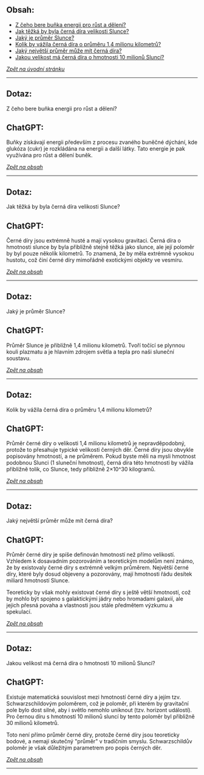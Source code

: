 ## Obsah:

- [Z čeho bere buňka energii pro růst a dělení?](#dotaz)
- [Jak těžká by byla černá díra velikosti Slunce?](#dotaz-1)
- [Jaký je průměr Slunce?](#dotaz-2)
- [Kolik by vážila černá díra o průměru 1,4 milionu kilometrů?](#dotaz-3)
- [Jaký největší průměr může mít černá díra?](#dotaz-4)
- [Jakou velikost má černá díra o hmotnosti 10 milionů Sluncí?](#dotaz-5)

[*Zpět na úvodní stránku*](../README.md)

---


## Dotaz:

Z čeho bere buňka energii pro růst a dělení?

## ChatGPT:

Buňky získávají energii především z procesu zvaného buněčné dýchání, kde glukóza (cukr) je rozkládána na energii a další látky. Tato energie je pak využívána pro růst a dělení buněk.


[*Zpět na obsah*](#obsah)

---

## Dotaz:

Jak těžká by byla černá díra velikosti Slunce?

## ChatGPT:

Černé díry jsou extrémně husté a mají vysokou gravitaci. Černá díra o hmotnosti slunce by byla přibližně stejně těžká jako slunce, ale její poloměr by byl pouze několik kilometrů. To znamená, že by měla extrémně vysokou hustotu, což činí černé díry mimořádně exotickými objekty ve vesmíru.


[*Zpět na obsah*](#obsah)

---

## Dotaz:

Jaký je průměr Slunce?

## ChatGPT:

Průměr Slunce je přibližně 1,4 milionu kilometrů. Tvoří točící se plynnou kouli plazmatu a je hlavním zdrojem světla a tepla pro naši sluneční soustavu.


[*Zpět na obsah*](#obsah)

---

## Dotaz:

Kolik by vážila černá díra o průměru 1,4 milionu kilometrů?

## ChatGPT:

Průměr černé díry o velikosti 1,4 milionu kilometrů je nepravděpodobný, protože to přesahuje typické velikosti černých děr. Černé díry jsou obvykle popisovány hmotností, a ne průměrem. Pokud byste měli na mysli hmotnost podobnou Slunci (1 sluneční hmotnost), černá díra této hmotnosti by vážila přibližně tolik, co Slunce, tedy přibližně 2×10^30 kilogramů.


[*Zpět na obsah*](#obsah)

---

## Dotaz:

Jaký největší průměr může mít černá díra?

## ChatGPT:

Průměr černé díry je spíše definován hmotností než přímo velikostí. Vzhledem k dosavadním pozorováním a teoretickým modelům není známo, že by existovaly černé díry s extrémně velkým průměrem. Největší černé díry, které byly dosud objeveny a pozorovány, mají hmotnosti řádu desítek miliard hmotností Slunce.

Teoreticky by však mohly existovat černé díry s ještě větší hmotností, což by mohlo být spojeno s galaktickými jádry nebo hromadami galaxií, ale jejich přesná povaha a vlastnosti jsou stále předmětem výzkumu a spekulací.


[*Zpět na obsah*](#obsah)

---

## Dotaz:

Jakou velikost má černá díra o hmotnosti 10 milionů Sluncí?

## ChatGPT:

Existuje matematická souvislost mezi hmotností černé díry a jejím tzv. Schwarzschildovým poloměrem, což je poloměr, při kterém by gravitační pole bylo dost silné, aby i světlo nemohlo uniknout (tzv. horizont událostí). Pro černou díru s hmotností 10 milionů sluncí by tento poloměr byl přibližně 30 milionů kilometrů.

Toto není přímo průměr černé díry, protože černé díry jsou teoreticky bodové, a nemají skutečný "průměr" v tradičním smyslu. Schwarzschildův poloměr je však důležitým parametrem pro popis černých děr.


[*Zpět na obsah*](#obsah)

---
